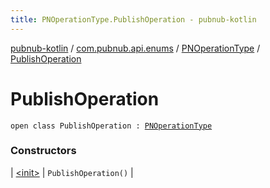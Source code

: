 ```yaml
---
title: PNOperationType.PublishOperation - pubnub-kotlin
---
```


[pubnub-kotlin](../../../index.html) / [com.pubnub.api.enums](../../index.html) / [PNOperationType](../index.html) / [PublishOperation](./index.html)

# PublishOperation

`open class PublishOperation : `[`PNOperationType`](../index.html)

### Constructors

| [&lt;init&gt;](-init-.html) | `PublishOperation()` |

